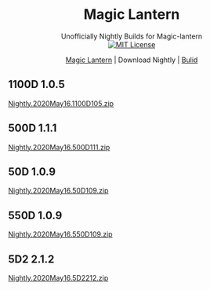 <link href="https://cdn.jsdelivr.net/gh/jasonm23/markdown-css-themes@gh-pages/swiss.css" rel="stylesheet"></link>
<div align="center">

# Magic Lantern
Unofficially Nightly Builds for Magic-lantern   
[![MIT License](https://img.shields.io/badge/license-MIT-brightgreen.svg?style=for-the-badge)](https://github.com/wanghurui/magic-lantern/blob/master/COPYING)

 [Magic Lantern](https://github.com/wanghurui/magic-lantern/blob/master/README.md) | Download Nightly | [Bulid](https://github.com/wanghurui/magic-lantern/blob/master/Build.md)
</div>

## 1100D 1.0.5 ##
[Nightly.2020May16.1100D105.zip](https://sparkling-silence-6cb0.edge-blog.workers.dev/https://github.com/wanghurui/magic-lantern/releases/download/Nightly.2020May16/magiclantern-Nightly.2020May16.1100D105.zip)

## 500D 1.1.1 ##
[Nightly.2020May16.500D111.zip](https://sparkling-silence-6cb0.edge-blog.workers.dev/https://github.com/wanghurui/magic-lantern/releases/download/Nightly.2020May16/magiclantern-Nightly.2020May16.500D111.zip)

## 50D 1.0.9 ##
[Nightly.2020May16.50D109.zip](https://sparkling-silence-6cb0.edge-blog.workers.dev/https://github.com/wanghurui/magic-lantern/releases/download/Nightly.2020May16/magiclantern-Nightly.2020May16.50D109.zip)

## 550D 1.0.9 ##
[Nightly.2020May16.550D109.zip](https://sparkling-silence-6cb0.edge-blog.workers.devhttps://github.com/wanghurui/magic-lantern/releases/download/Nightly.2020May16/magiclantern-Nightly.2020May16.550D109.zip)

## 5D2 2.1.2 ##
[Nightly.2020May16.5D2212.zip](https://sparkling-silence-6cb0.edge-blog.workers.devhttps://github.com/wanghurui/magic-lantern/releases/download/Nightly.2020May16/magiclantern-Nightly.2020May16.5D2212.zip)
